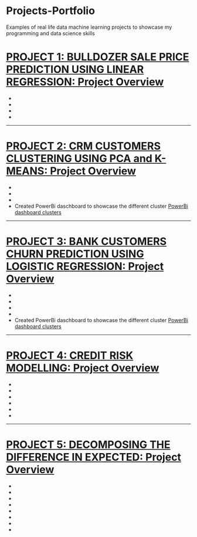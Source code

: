# Projects-Portfolio
Examples of real life data machine learning projects to showcase my programming and data science skills 

# [PROJECT 1: BULLDOZER SALE PRICE PREDICTION USING LINEAR REGRESSION: Project Overview](https://github.com/HermannJoel/Finance/tree/main/Bulldozer%20Sale%20Price%20Prediction)

*
*
*
*
---
# [PROJECT 2: CRM CUSTOMERS CLUSTERING USING PCA and K-MEANS: Project Overview](https://github.com/HermannJoel/Finance/tree/main/Customers%20Clustering%20using%20K-Means)

*
*
*
* Created PowerBi daschboard to showcase the different cluster
 [PowerBi dashboard clusters](https://github.com/HermannJoel/Finance/blob/main/Customers%20Clustering%20using%20K-Means/Customers_Clusters_Dashboard.pbix)
---
# [PROJECT 3: BANK CUSTOMERS CHURN PREDICTION USING LOGISTIC REGRESSION: Project Overview](https://github.com/HermannJoel/Finance/tree/main/Bank_Customers_Churn_Prediction)

*
*
*
*
* Created PowerBi daschboard to showcase the different cluster
 [PowerBi dashboard clusters](https://github.com/HermannJoel/Finance/blob/main/Bank_Customers_Churn_Prediction/Bank_Customers_Churn.pbix)
---
# [PROJECT 4: CREDIT RISK MODELLING: Project Overview](https://github.com/HermannJoel/Finance/tree/main/Credit_Risk_Modeling)

*
*
*
*
*
*
---
# [PROJECT 5: DECOMPOSING THE DIFFERENCE IN EXPECTED: Project Overview](https://github.com/HermannJoel/Finance/tree/main/Inflation_Expectation)
*
*
*
*
*
*
*
*
